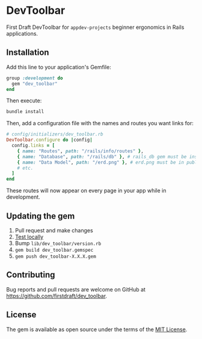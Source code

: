 # DevToolbar

First Draft DevToolbar for `appdev-projects` beginner ergonomics in Rails applications.

## Installation

Add this line to your application's Gemfile:

```ruby
group :development do
  gem "dev_toolbar"
end
```

Then execute:

```bash
bundle install
```

Then, add a configuration file with the names and routes you want links for:

```rb
# config/initializers/dev_toolbar.rb
DevToolbar.configure do |config|
  config.links = [
    { name: "Routes", path: "/rails/info/routes" },
    { name: "Database", path: "/rails/db" }, # rails_db gem must be installed
    { name: "Data Model", path: "/erd.png" }, # erd.png must be in public/ folder
    # etc.
  ]
end
```

These routes will now appear on every page in your app while in development.

## Updating the gem

1. Pull request and make changes
2. [Test locally](https://gist.github.com/jonathanroehm/70749fb6f29c61d0af7c7ed9cc233f79)
2. Bump `lib/dev_toolbar/version.rb`
3. `gem build dev_toolbar.gemspec`
4. `gem push dev_toolbar-X.X.X.gem`

## Contributing

Bug reports and pull requests are welcome on GitHub at https://github.com/firstdraft/dev_toolbar.

## License

The gem is available as open source under the terms of the [MIT License](https://opensource.org/licenses/MIT).
